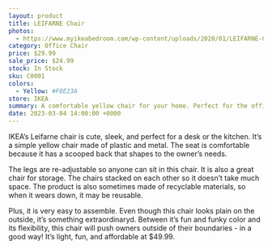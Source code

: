 ```yaml
---
layout: product
title: LEIFARNE Chair
photos:
  - https://www.myikeabedroom.com/wp-content/uploads/2020/01/LEIFARNE-Chair.png
category: Office Chair
price: $29.99
sale_price: $24.99
stock: In Stock
sku: C0001
colors:
  - Yellow: #F8E23A
store: IKEA
summary: A comfortable yellow chair for your home. Perfect for the office or kitchen.
date: 2023-03-04 14:00:00 +0000
---
```


IKEA’s Leifarne chair is cute, sleek, and perfect for a desk or the kitchen. It’s a simple yellow chair made of plastic and metal. The seat is comfortable because it has a scooped back that shapes to the owner’s needs.

The legs are re-adjustable so anyone can sit in this chair. It is also a great chair for storage. The chairs stacked on each other so it doesn’t take much space. The product is also sometimes made of recyclable materials, so when it wears down, it may be reusable.

Plus, it is very easy to assemble. Even though this chair looks plain on the outside, it’s something extraordinaryd. Between it’s fun and funky color and its flexibility, this chair will push owners outside of their boundaries - in a good way! It’s light, fun, and affordable at $49.99.
